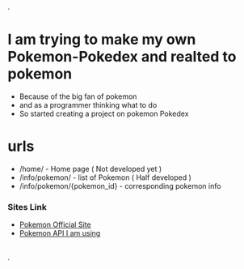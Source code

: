 .<br/>

# I am trying to make my own Pokemon-Pokedex and realted to pokemon

-   Because of the big fan of pokemon
-   and as a programmer thinking what to do
-   So started creating a project on pokemon Pokedex

# urls

-   /home/ - Home page ( Not developed yet )
-   /info/pokemon/ - list of Pokemon ( Half developed )
-   /info/pokemon/{pokemon_id} - corresponding pokemon info

### Sites Link

-   [Pokemon Official Site](https://www.pokemon.com/us/)
-   [Pokemon API I am using](https://pokeapi.co/)

<br/>.
